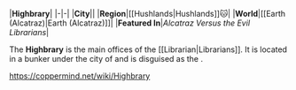 |**Highbrary**|
|-|-|
|**City**||
|**Region**|[[Hushlands\|Hushlands]]🐱︎|
|**World**|[[Earth (Alcatraz)\|Earth (Alcatraz)]]|
|**Featured In**|*Alcatraz Versus the Evil Librarians*|

The **Highbrary** is the main offices of the [[Librarian\|Librarians]].
It is located in a bunker under the city of  and is disguised as the .



https://coppermind.net/wiki/Highbrary